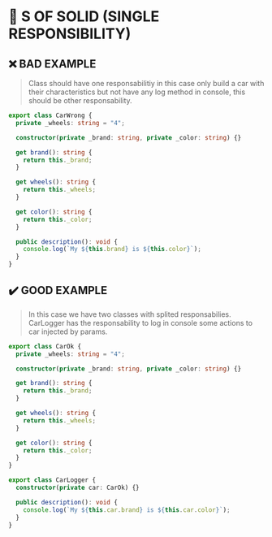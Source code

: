 # 💎 S OF SOLID (SINGLE RESPONSIBILITY)

## ❌ BAD EXAMPLE
> Class should have one responsabilitiy in this case
only build a car with their characteristics but not
have any log method in console, this should be other
responsability.

```ts
export class CarWrong {
  private _wheels: string = "4";

  constructor(private _brand: string, private _color: string) {}

  get brand(): string {
    return this._brand;
  }

  get wheels(): string {
    return this._wheels;
  }

  get color(): string {
    return this._color;
  }

  public description(): void {
    console.log(`My ${this.brand} is ${this.color}`);
  }
}
```

## ✔️ GOOD EXAMPLE
> In this case we have two classes with splited responsabilies.
  CarLogger has the responsability to log in console some actions
  to car injected by params.

```ts
export class CarOk {
  private _wheels: string = "4";

  constructor(private _brand: string, private _color: string) {}

  get brand(): string {
    return this._brand;
  }

  get wheels(): string {
    return this._wheels;
  }

  get color(): string {
    return this._color;
  }
}

export class CarLogger {
  constructor(private car: CarOk) {}

  public description(): void {
    console.log(`My ${this.car.brand} is ${this.car.color}`);
  }
}
```
